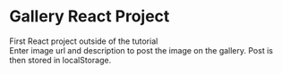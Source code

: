 # Gallery React Project
First React project outside of the tutorial <br>
Enter image url and description to post the image on the gallery. Post is then stored in localStorage.
